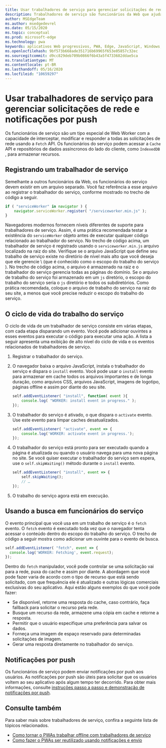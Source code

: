 ```yaml
---
title: Usar trabalhadores de serviço para gerenciar solicitações de rede e notificações por push
description: Trabalhadores de serviço são funcionários da Web que ajudam a melhorar o desempenho, responder a variáveis de rede variáveis e aumentar a conectividade com o aplicativo Web.
author: MSEdgeTeam
ms.author: msedgedevrel
ms.date: 05/15/2020
ms.topic: conceptual
ms.prod: microsoft-edge
ms.technology: pwa
keywords: aplicativos Web progressivos, PWA, Edge, JavaScript, Windows, UWP, Microsoft Store
ms.openlocfilehash: 9bf573b668ade351716b69965f653e05857c32ec
ms.sourcegitcommit: d9cc829deb709b0866f6b43a5f4733682ddae5ca
ms.translationtype: MT
ms.contentlocale: pt-BR
ms.lasthandoff: 05/16/2020
ms.locfileid: "10659297"
---
```

# Usar trabalhadores de serviço para gerenciar solicitações de rede e notificações por push

Os funcionários de serviço são um tipo especial de Web Worker com a capacidade de interceptar, modificar e responder a todas as solicitações de rede usando a `Fetch` API.  Os funcionários do serviço podem acessar a `Cache` API e repositórios de dados assíncronos do lado do cliente, como `IndexedDB` , para armazenar recursos.  

## Registrando um trabalhador de serviço  

Semelhante a outros funcionários da Web, os funcionários do serviço devem existir em um arquivo separado. Você faz referência a esse arquivo ao registrar o trabalhador do serviço, conforme mostrado no trecho de código a seguir.  

```javascript
if ( "serviceWorker" in navigator ) {
    navigator.serviceWorker.register( "/serviceworker.min.js" );
}
```  

Navegadores modernos fornecem níveis diferentes de suporte para trabalhadores de serviço. Assim, é uma prática recomendada testar a existência do `serviceWorker` objeto antes de executar qualquer código relacionado ao trabalhador do serviço. No trecho de código acima, um trabalhador de serviço é registrado usando o `serviceworker.min.js` arquivo localizado na raiz do site. Verifique se o arquivo JavaScript que define seu trabalho de serviço existe no diretório de nível mais alto que você deseja que ele gerencie \ (que é conhecido como o escopo do trabalho do serviço \).  No trecho de código acima, o arquivo é armazenado na raiz e o trabalhador do serviço gerencia todas as páginas do domínio. Se o arquivo de trabalho do serviço foi armazenado em um `js` diretório, o escopo do trabalho do serviço seria o `js` diretório e todos os subdiretórios.  Como prática recomendada, coloque o arquivo de trabalho do serviço na raiz do seu site, a menos que você precise reduzir o escopo do trabalho do serviço.  

## O ciclo de vida do trabalho do serviço  

O ciclo de vida de um trabalhador de serviço consiste em várias etapas, com cada etapa disparando um evento. Você pode adicionar ouvintes a esses eventos para executar o código para executar uma ação. A lista a seguir apresenta uma exibição de alto nível do ciclo de vida e os eventos relacionados de trabalhadores de serviço. 

1. Registrar o trabalhador do serviço.  
1.  O navegador baixa o arquivo JavaScript, instala o trabalhador do serviço e dispara o `install` evento. Você pode usar o `install` evento para armazenar em cache todos os arquivos importantes e de longa duração, como arquivos CSS, arquivos JavaScript, imagens de logotipo, páginas offline e assim por diante do seu site.  
    
    ```javascript
    self.addEventListener( "install", function( event ){
        console.log( "WORKER: install event in progress." );
    });
    ```  
    
1.  O trabalhador do serviço é ativado, o que dispara o `activate` evento.  Use este evento para limpar caches desatualizados.  
    
    ```javascript
    self.addEventListener( "activate", event => {
        console.log('WORKER: activate event in progress.');
    });
    ```  
    
1.  O trabalhador do serviço está pronto para ser executado quando a página é atualizada ou quando o usuário navega para uma nova página no site. Se você quiser executar o trabalhador do serviço sem espera, use o `self.skipWaiting()` método durante o `install` evento.  
    
    ```javascript
    self.addEventListener( "install", event => {
        self.skipWaiting();
        // …
    });
    ```
    
1.  O trabalho do serviço agora está em execução.     
    
## Usando a busca em funcionários do serviço  

O evento principal que você usa em um trabalho de serviço é o `fetch` evento.  O `fetch` evento é executado toda vez que o navegador tenta acessar o conteúdo dentro do escopo do trabalho do serviço. O trecho de código a seguir mostra como adicionar um ouvinte para o evento de busca.  

```javascript
self.addEventListener( "fetch", event => {
  console.log('WORKER: Fetching', event.request);
});
```  

Dentro do `fetch` manipulador, você pode controlar se uma solicitação vai para a rede, puxa do cache e assim por diante.  A abordagem que você pode fazer varia de acordo com o tipo de recurso que está sendo solicitado, com que frequência ele é atualizado e outras lógicas comerciais exclusivas do seu aplicativo.  Aqui estão alguns exemplos do que você pode fazer:  

*   Se disponível, retorne uma resposta do cache, caso contrário, faça fallback para solicitar o recurso pela rede.  
*   Busque um recurso da rede, armazene uma cópia em cache e retorne a resposta.
*   Permitir que o usuário especifique uma preferência para salvar os dados. 
*   Forneça uma imagem de espaço reservado para determinadas solicitações de imagem.  
*   Gerar uma resposta diretamente no trabalhador do serviço.  

## Notificações por push  

Os funcionários de serviço podem enviar notificações por push aos usuários. As notificações por push são úteis para solicitar que os usuários voltem ao seu aplicativo após algum tempo ter decorrido. Para obter mais informações, consulte [instruções passo a passo e demonstração de notificações por push][AzurewebsitesWebpushdemo].  

## Consulte também  

Para saber mais sobre trabalhadores de serviço, confira a seguinte lista de tópicos relacionados.  

*   [Como tornar o PWAs trabalhar offline com trabalhadores de serviço][MDNPwasMakingOfflineServiceWorkers]  
*   [Como fazer o PWAs ser reutilizado usando notificações e envio][MDNPwasMakeReengageablesingNotificationsPush]  

<!-- links -->  

[AzurewebsitesWebpushdemo]: https://webpushdemo.azurewebsites.net "Notificações por push da Web |  Demonstrações do Microsoft Edge"  

[MDNPwasMakingOfflineServiceWorkers]: https://developer.mozilla.org/docs/Web/Progressive_web_apps/Offline_Service_workers "Como tornar o PWAs trabalhar offline com funcionários de serviço-PWAs | MDN"  
[MDNPwasMakeReengageablesingNotificationsPush]: https://developer.mozilla.org/docs/Web/Progressive_web_apps/Re-engageable_Notifications_Push "Como fazer o PWAs ser reutilizado usando notificações e PWAs | MDN"  
